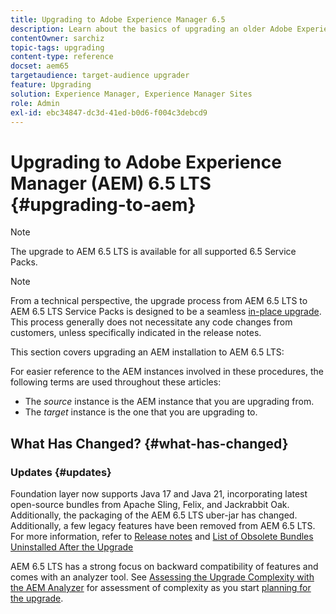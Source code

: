 ```yaml
---
title: Upgrading to Adobe Experience Manager 6.5
description: Learn about the basics of upgrading an older Adobe Experience Manager (AEM) installation to AEM 6.5.
contentOwner: sarchiz
topic-tags: upgrading
content-type: reference
docset: aem65
targetaudience: target-audience upgrader
feature: Upgrading
solution: Experience Manager, Experience Manager Sites
role: Admin
exl-id: ebc34847-dc3d-41ed-b0d6-f004c3debcd9
---
```

# Upgrading to Adobe Experience Manager (AEM) 6.5 LTS {#upgrading-to-aem}

>[!NOTE]
>The upgrade to AEM 6.5 LTS is available for all supported 6.5 Service Packs.

>[!NOTE]
>
>From a technical perspective, the upgrade process from AEM 6.5 LTS to AEM 6.5 LTS Service Packs is designed to be a seamless [in-place upgrade](/help/sites-deploying/in-place-upgrade.md). This process generally does not necessitate any code changes from customers, unless specifically indicated in the release notes.

This section covers upgrading an AEM installation to AEM 6.5 LTS:

<!-- Alexandru: drafting for now 

* [Planning Your Upgrade](/help/sites-deploying/upgrade-planning.md)
* [Assessing the Upgrade Complexity with Pattern Detector](/help/sites-deploying/pattern-detector.md)
* [Backward Compatibility in AEM 6.5](/help/sites-deploying/backward-compatibility.md)
  This was drafted before: * [Using Offline Reindexing To Reduce Downtime During an Upgrade](/help/sites-deploying/upgrade-offline-reindexing.md)-->

<!--
* [Upgrade Procedure](/help/sites-deploying/upgrade-procedure.md)
* [Upgrading Code and Customizations](/help/sites-deploying/upgrading-code-and-customizations.md)
* [Pre-Upgrade Maintenance Tasks](/help/sites-deploying/pre-upgrade-maintenance-tasks.md)
* [Performing an In-Place Upgrade](/help/sites-deploying/in-place-upgrade.md)
* [Post Upgrade Checks and Troubleshooting](/help/sites-deploying/post-upgrade-checks-and-troubleshooting.md)
* [Sustainable Upgrades](/help/sites-deploying/sustainable-upgrades.md)
* [Lazy Content Migration](/help/sites-deploying/lazy-content-migration.md)

-->

For easier reference to the AEM instances involved in these procedures, the following terms are used throughout these articles:

* The *source* instance is the AEM instance that you are upgrading from.
* The *target* instance is the one that you are upgrading to.

## What Has Changed? {#what-has-changed}

### Updates {#updates}

Foundation layer now supports Java 17 and Java 21, incorporating latest open-source bundles from Apache Sling, Felix, and Jackrabbit Oak. Additionally, the packaging of the AEM 6.5 LTS uber-jar has changed. Additionally, a few legacy features have been removed from AEM 6.5 LTS. For more information, refer to [Release notes](/help/release-notes/release-notes.md#whats-new-what-s-new) and [List of Obsolete Bundles Uninstalled After the Upgrade](/help/sites-deploying/obsolete-bundles.md)

AEM 6.5 LTS has a strong focus on backward compatibility of features and comes with an analyzer tool. See [Assessing the Upgrade Complexity with the AEM Analyzer](/help/sites-deploying/aem-analyzer.md) for assessment of complexity as you start [planning for the upgrade](/help/sites-deploying/upgrade-planning.md).
